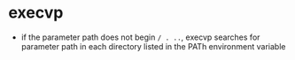 # execvp
- if the parameter path does not begin `/ . ..`, execvp searches for parameter path in each directory listed in the PATh environment variable